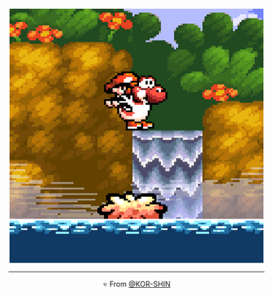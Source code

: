 
<!--
**KOR-SHIN/KOR-SHIN** is a ✨ _special_ ✨ repository because its `README.md` (this file) appears on your GitHub profile.

Here are some ideas to get you started:

- 🔭 I’m currently working on ...
- 🌱 I’m currently learning ...
- 👯 I’m looking to collaborate on ...
- 🤔 I’m looking for help with ...
- 💬 Ask me about ...
- 📫 How to reach me: ...
- 😄 Pronouns: ...
- ⚡ Fun fact: ...
-->
<p align="center">
  <br>
  <br>
  <br>
  <br>
  <br>
  <br>
  <img src="https://github.com/KOR-SHIN/KOR-SHIN/blob/master/mario.gif" width="500" height="500" />
</p>

------------
<p align="center">⭐️ From <a href="https://github.com/kor-shin">@KOR-SHIN</a></p>
